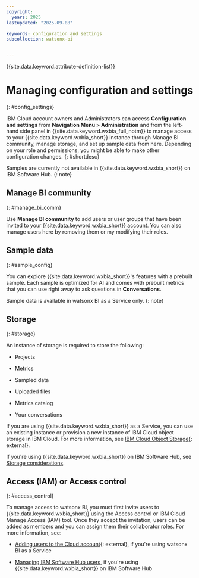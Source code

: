 ```yaml
---
copyright:
  years: 2025
lastupdated: "2025-09-08"

keywords: configuration and settings
subcollection: watsonx-bi


---
```


{{site.data.keyword.attribute-definition-list}}



# Managing configuration and settings
{: #config_settings}

IBM Cloud account owners and Administrators can access **Configuration and settings** from **Navigation Menu > Administration** and from the left-hand side panel in {{site.data.keyword.wxbia_full_notm}} to manage access to your {{site.data.keyword.wxbia_short}} instance through Manage BI community, manage storage, and set up sample data from here. Depending on your role and permissions, you might be able to make other configuration changes. {: #shortdesc}

Samples are currently not available in {{site.data.keyword.wxbia_short}} on IBM Software Hub. 
{: note}

## Manage BI community
{: #manage_bi_comm}

Use **Manage BI community** to add users or user groups that have been invited to your {{site.data.keyword.wxbia_short}} account. You can also manage users here by removing them or my modifying their roles. 

## Sample data 
{: #sample_config}

You can explore {{site.data.keyword.wxbia_short}}'s features with a prebuilt sample. Each sample is optimized for AI and comes with prebuilt metrics that you can use right away to ask questions in **Conversations**. 

Sample data is available in watsonx BI as a Service only.
{: note}

## Storage 
{: #storage}

An instance of storage is required to store the following:

- Projects

- Metrics

- Sampled data

- Uploaded files 

- Metrics catalog

- Your conversations

If you are using {{site.data.keyword.wxbia_short}} as a Service, you can use an existing instance or provision a new instance of IBM Cloud object storage in IBM Cloud. For more information, see [IBM Cloud Object Storage](/docs/watsonx-bi?topic=watsonx-bi-cos){: external}. 

If you're using {{site.data.keyword.wxbia_short}} on IBM Software Hub, see [Storage considerations](https://www.ibm.com/docs/en/software-hub/latest?topic=planning-storage-considerations).

## Access (IAM) or Access control
{: #access_control}

To manage access to watsonx BI, you must first invite users to {{site.data.keyword.wxbia_short}} using the Access control or IBM Cloud Manage Access (IAM) tool. Once they accept the invitation, users can be added as members and you can assign them their collaborator roles. For more information, see: 

- [Adding users to the Cloud account](/docs/allowlist/watsonx-bi?topic=watsonx-bi-add_users_account){: external}, if you're using watsonx BI as a Service

- [Managing IBM Software Hub users](https://www.ibm.com/docs/en/software-hub/latest?topic=a-managing-users), if you're using {{site.data.keyword.wxbia_short}} on IBM Software Hub
